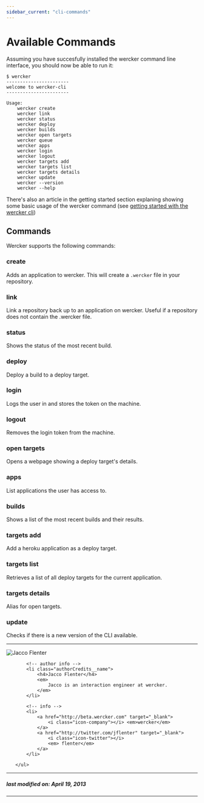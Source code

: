 ```yaml
---
sidebar_current: "cli-commands"
---
```


# Available Commands

Assuming you have succesfully installed the wercker command line interface, you should now be able to run it:

    $ wercker
    -----------------------
    welcome to wercker-cli
    -----------------------

    Usage:
        wercker create
        wercker link
        wercker status
        wercker deploy
        wercker builds
        wercker open targets
        wercker queue
        wercker apps
        wercker login
        wercker logout
        wercker targets add
        wercker targets list
        wercker targets details
        wercker update
        wercker --version
        wercker --help

There's also an article in the getting started section explaning showing some basic usage of the wercker command (see [getting started with the wercker cli](/articles/gettingstarted/cli.html))

## Commands
Wercker supports the following commands:

### create
Adds an application to wercker. This will create a `.wercker` file in
your repository.

### link
Link a repository back up to an application on wercker. Useful if a repository does not contain the .wercker file.

### status
Shows the status of the most recent build.

### deploy
Deploy a build to a deploy target.

### login
Logs the user in and stores the token on the machine.

### logout
Removes the login token from the machine.

### open targets
Opens a webpage showing a deploy target's details.

### apps
List applications the user has access to.

### builds
Shows a list of the most recent builds and their results.

### targets add
Add a heroku application as a deploy target.

### targets list
Retrieves a list of all deploy targets for the current application.

### targets details
Alias for open targets.

### update
Checks if there is a new version of the CLI available.




-------

<div class="authorCredits">
    <span class="profile-picture">
        <img src="https://secure.gravatar.com/avatar/7d9ef3d3f6911e6e4f9c51f6d99c48f8?d=identicon&s=192" alt="Jacco Flenter"/>
    </span>
    <ul class="authorCredits">

        <!-- author info -->
        <li class="authorCredits__name">
            <h4>Jacco Flenter</h4>
            <em>
                Jacco is an interaction engineer at wercker.
            </em>
        </li>

        <!-- info -->
        <li>
            <a href="http://beta.wercker.com" target="_blank">
                <i class="icon-company"></i> <em>wercker</em>
            </a>
            <a href="http://twitter.com/jflenter" target="_blank">
                <i class="icon-twitter"></i>
                <em> flenter</em>
            </a>
        </li>

    </ul>
</div>

-------
##### last modified on: April 19, 2013
-------

